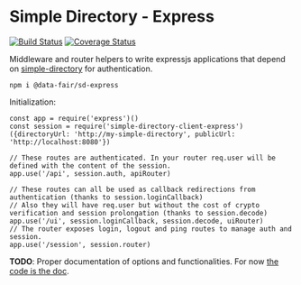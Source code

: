 # Simple Directory - Express

[![Build Status](https://travis-ci.org/data-fair/sd-express.svg?branch=master)](https://travis-ci.org/data-fair/sd-express)
[![Coverage Status](https://coveralls.io/repos/github/data-fair/sd-express/badge.svg?branch=master)](https://coveralls.io/github/data-fair/sd-express?branch=master)

Middleware and router helpers to write expressjs applications that depend on [simple-directory](https://data-fair.github.io/simple-directory/) for authentication.

    npm i @data-fair/sd-express

Initialization:

```
const app = require('express')()
const session = require('simple-directory-client-express')({directoryUrl: 'http://my-simple-directory', publicUrl: 'http://localhost:8080'})

// These routes are authenticated. In your router req.user will be defined with the content of the session.
app.use('/api', session.auth, apiRouter)

// These routes can all be used as callback redirections from authentication (thanks to session.loginCallback)
// Also they will have req.user but without the cost of crypto verification and session prolongation (thanks to session.decode)
app.use('/ui', session.loginCallback, session.decode, uiRouter)
// The router exposes login, logout and ping routes to manage auth and session.
app.use('/session', session.router)
```

**TODO**: Proper documentation of options and functionalities. For now [the code is the doc](https://github.com/data-fair/sd-express/blob/master/index.js).
